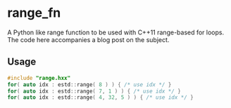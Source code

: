 # range_fn
A Python like range function to be used with C++11 range-based for loops.  The
code here accompanies a blog post on the subject.

## Usage ##
```c++
#include "range.hxx"
for( auto idx : estd::range( 8 ) ) { /* use idx */ }
for( auto idx : estd::range( 7, 1 ) ) { /* use idx */ }
for( auto idx : estd::range( 4, 32, 5 ) ) { /* use idx */ }
```
